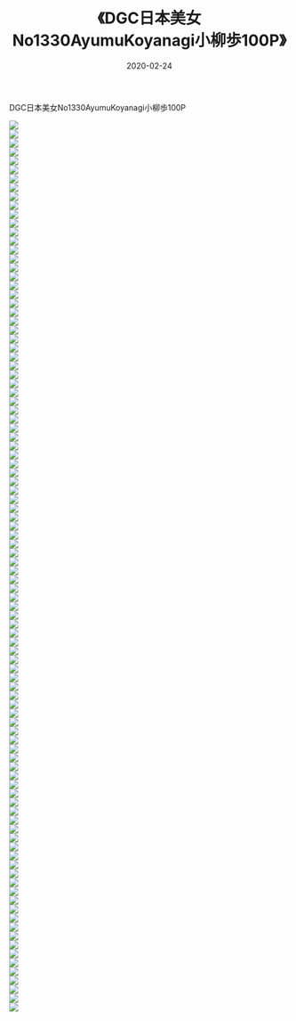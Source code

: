 ﻿---
layout: post
title:  《DGC日本美女No1330AyumuKoyanagi小柳歩100P》
date:   2020-02-24
img: http://pic.660000.xyz/1:/性感/2020/DGC日本美女No1330AyumuKoyanagi小柳歩100P/000.jpg
categories: [美女, 清纯, 唯美]
---

DGC日本美女No1330AyumuKoyanagi小柳歩100P

  ![](http://pic.660000.xyz/1:/性感/2020/DGC日本美女No1330AyumuKoyanagi小柳歩100P/001.jpg) <br> ![](http://pic.660000.xyz/1:/性感/2020/DGC日本美女No1330AyumuKoyanagi小柳歩100P/002.jpg) <br> ![](http://pic.660000.xyz/1:/性感/2020/DGC日本美女No1330AyumuKoyanagi小柳歩100P/003.jpg) <br> ![](http://pic.660000.xyz/1:/性感/2020/DGC日本美女No1330AyumuKoyanagi小柳歩100P/004.jpg) <br> ![](http://pic.660000.xyz/1:/性感/2020/DGC日本美女No1330AyumuKoyanagi小柳歩100P/005.jpg) <br> ![](http://pic.660000.xyz/1:/性感/2020/DGC日本美女No1330AyumuKoyanagi小柳歩100P/006.jpg) <br> ![](http://pic.660000.xyz/1:/性感/2020/DGC日本美女No1330AyumuKoyanagi小柳歩100P/007.jpg) <br> ![](http://pic.660000.xyz/1:/性感/2020/DGC日本美女No1330AyumuKoyanagi小柳歩100P/008.jpg) <br> ![](http://pic.660000.xyz/1:/性感/2020/DGC日本美女No1330AyumuKoyanagi小柳歩100P/009.jpg) <br> ![](http://pic.660000.xyz/1:/性感/2020/DGC日本美女No1330AyumuKoyanagi小柳歩100P/010.jpg) <br> ![](http://pic.660000.xyz/1:/性感/2020/DGC日本美女No1330AyumuKoyanagi小柳歩100P/011.jpg) <br> ![](http://pic.660000.xyz/1:/性感/2020/DGC日本美女No1330AyumuKoyanagi小柳歩100P/012.jpg) <br> ![](http://pic.660000.xyz/1:/性感/2020/DGC日本美女No1330AyumuKoyanagi小柳歩100P/013.jpg) <br> ![](http://pic.660000.xyz/1:/性感/2020/DGC日本美女No1330AyumuKoyanagi小柳歩100P/014.jpg) <br> ![](http://pic.660000.xyz/1:/性感/2020/DGC日本美女No1330AyumuKoyanagi小柳歩100P/015.jpg) <br> ![](http://pic.660000.xyz/1:/性感/2020/DGC日本美女No1330AyumuKoyanagi小柳歩100P/016.jpg) <br> ![](http://pic.660000.xyz/1:/性感/2020/DGC日本美女No1330AyumuKoyanagi小柳歩100P/017.jpg) <br> ![](http://pic.660000.xyz/1:/性感/2020/DGC日本美女No1330AyumuKoyanagi小柳歩100P/018.jpg) <br> ![](http://pic.660000.xyz/1:/性感/2020/DGC日本美女No1330AyumuKoyanagi小柳歩100P/019.jpg) <br> ![](http://pic.660000.xyz/1:/性感/2020/DGC日本美女No1330AyumuKoyanagi小柳歩100P/020.jpg) <br> ![](http://pic.660000.xyz/1:/性感/2020/DGC日本美女No1330AyumuKoyanagi小柳歩100P/021.jpg) <br> ![](http://pic.660000.xyz/1:/性感/2020/DGC日本美女No1330AyumuKoyanagi小柳歩100P/022.jpg) <br> ![](http://pic.660000.xyz/1:/性感/2020/DGC日本美女No1330AyumuKoyanagi小柳歩100P/023.jpg) <br> ![](http://pic.660000.xyz/1:/性感/2020/DGC日本美女No1330AyumuKoyanagi小柳歩100P/024.jpg) <br> ![](http://pic.660000.xyz/1:/性感/2020/DGC日本美女No1330AyumuKoyanagi小柳歩100P/025.jpg) <br> ![](http://pic.660000.xyz/1:/性感/2020/DGC日本美女No1330AyumuKoyanagi小柳歩100P/026.jpg) <br> ![](http://pic.660000.xyz/1:/性感/2020/DGC日本美女No1330AyumuKoyanagi小柳歩100P/027.jpg) <br> ![](http://pic.660000.xyz/1:/性感/2020/DGC日本美女No1330AyumuKoyanagi小柳歩100P/028.jpg) <br> ![](http://pic.660000.xyz/1:/性感/2020/DGC日本美女No1330AyumuKoyanagi小柳歩100P/029.jpg) <br> ![](http://pic.660000.xyz/1:/性感/2020/DGC日本美女No1330AyumuKoyanagi小柳歩100P/030.jpg) <br> ![](http://pic.660000.xyz/1:/性感/2020/DGC日本美女No1330AyumuKoyanagi小柳歩100P/031.jpg) <br> ![](http://pic.660000.xyz/1:/性感/2020/DGC日本美女No1330AyumuKoyanagi小柳歩100P/032.jpg) <br> ![](http://pic.660000.xyz/1:/性感/2020/DGC日本美女No1330AyumuKoyanagi小柳歩100P/033.jpg) <br> ![](http://pic.660000.xyz/1:/性感/2020/DGC日本美女No1330AyumuKoyanagi小柳歩100P/034.jpg) <br> ![](http://pic.660000.xyz/1:/性感/2020/DGC日本美女No1330AyumuKoyanagi小柳歩100P/035.jpg) <br> ![](http://pic.660000.xyz/1:/性感/2020/DGC日本美女No1330AyumuKoyanagi小柳歩100P/036.jpg) <br> ![](http://pic.660000.xyz/1:/性感/2020/DGC日本美女No1330AyumuKoyanagi小柳歩100P/037.jpg) <br> ![](http://pic.660000.xyz/1:/性感/2020/DGC日本美女No1330AyumuKoyanagi小柳歩100P/038.jpg) <br> ![](http://pic.660000.xyz/1:/性感/2020/DGC日本美女No1330AyumuKoyanagi小柳歩100P/039.jpg) <br> ![](http://pic.660000.xyz/1:/性感/2020/DGC日本美女No1330AyumuKoyanagi小柳歩100P/040.jpg) <br> ![](http://pic.660000.xyz/1:/性感/2020/DGC日本美女No1330AyumuKoyanagi小柳歩100P/041.jpg) <br> ![](http://pic.660000.xyz/1:/性感/2020/DGC日本美女No1330AyumuKoyanagi小柳歩100P/042.jpg) <br> ![](http://pic.660000.xyz/1:/性感/2020/DGC日本美女No1330AyumuKoyanagi小柳歩100P/043.jpg) <br> ![](http://pic.660000.xyz/1:/性感/2020/DGC日本美女No1330AyumuKoyanagi小柳歩100P/044.jpg) <br> ![](http://pic.660000.xyz/1:/性感/2020/DGC日本美女No1330AyumuKoyanagi小柳歩100P/045.jpg) <br> ![](http://pic.660000.xyz/1:/性感/2020/DGC日本美女No1330AyumuKoyanagi小柳歩100P/046.jpg) <br> ![](http://pic.660000.xyz/1:/性感/2020/DGC日本美女No1330AyumuKoyanagi小柳歩100P/047.jpg) <br> ![](http://pic.660000.xyz/1:/性感/2020/DGC日本美女No1330AyumuKoyanagi小柳歩100P/048.jpg) <br> ![](http://pic.660000.xyz/1:/性感/2020/DGC日本美女No1330AyumuKoyanagi小柳歩100P/049.jpg) <br> ![](http://pic.660000.xyz/1:/性感/2020/DGC日本美女No1330AyumuKoyanagi小柳歩100P/050.jpg) <br> ![](http://pic.660000.xyz/1:/性感/2020/DGC日本美女No1330AyumuKoyanagi小柳歩100P/051.jpg) <br> ![](http://pic.660000.xyz/1:/性感/2020/DGC日本美女No1330AyumuKoyanagi小柳歩100P/052.jpg) <br> ![](http://pic.660000.xyz/1:/性感/2020/DGC日本美女No1330AyumuKoyanagi小柳歩100P/053.jpg) <br> ![](http://pic.660000.xyz/1:/性感/2020/DGC日本美女No1330AyumuKoyanagi小柳歩100P/054.jpg) <br> ![](http://pic.660000.xyz/1:/性感/2020/DGC日本美女No1330AyumuKoyanagi小柳歩100P/055.jpg) <br> ![](http://pic.660000.xyz/1:/性感/2020/DGC日本美女No1330AyumuKoyanagi小柳歩100P/056.jpg) <br> ![](http://pic.660000.xyz/1:/性感/2020/DGC日本美女No1330AyumuKoyanagi小柳歩100P/057.jpg) <br> ![](http://pic.660000.xyz/1:/性感/2020/DGC日本美女No1330AyumuKoyanagi小柳歩100P/058.jpg) <br> ![](http://pic.660000.xyz/1:/性感/2020/DGC日本美女No1330AyumuKoyanagi小柳歩100P/059.jpg) <br> ![](http://pic.660000.xyz/1:/性感/2020/DGC日本美女No1330AyumuKoyanagi小柳歩100P/060.jpg) <br> ![](http://pic.660000.xyz/1:/性感/2020/DGC日本美女No1330AyumuKoyanagi小柳歩100P/061.jpg) <br> ![](http://pic.660000.xyz/1:/性感/2020/DGC日本美女No1330AyumuKoyanagi小柳歩100P/062.jpg) <br> ![](http://pic.660000.xyz/1:/性感/2020/DGC日本美女No1330AyumuKoyanagi小柳歩100P/063.jpg) <br> ![](http://pic.660000.xyz/1:/性感/2020/DGC日本美女No1330AyumuKoyanagi小柳歩100P/064.jpg) <br> ![](http://pic.660000.xyz/1:/性感/2020/DGC日本美女No1330AyumuKoyanagi小柳歩100P/065.jpg) <br> ![](http://pic.660000.xyz/1:/性感/2020/DGC日本美女No1330AyumuKoyanagi小柳歩100P/066.jpg) <br> ![](http://pic.660000.xyz/1:/性感/2020/DGC日本美女No1330AyumuKoyanagi小柳歩100P/067.jpg) <br> ![](http://pic.660000.xyz/1:/性感/2020/DGC日本美女No1330AyumuKoyanagi小柳歩100P/068.jpg) <br> ![](http://pic.660000.xyz/1:/性感/2020/DGC日本美女No1330AyumuKoyanagi小柳歩100P/069.jpg) <br> ![](http://pic.660000.xyz/1:/性感/2020/DGC日本美女No1330AyumuKoyanagi小柳歩100P/070.jpg) <br> ![](http://pic.660000.xyz/1:/性感/2020/DGC日本美女No1330AyumuKoyanagi小柳歩100P/071.jpg) <br> ![](http://pic.660000.xyz/1:/性感/2020/DGC日本美女No1330AyumuKoyanagi小柳歩100P/072.jpg) <br> ![](http://pic.660000.xyz/1:/性感/2020/DGC日本美女No1330AyumuKoyanagi小柳歩100P/073.jpg) <br> ![](http://pic.660000.xyz/1:/性感/2020/DGC日本美女No1330AyumuKoyanagi小柳歩100P/074.jpg) <br> ![](http://pic.660000.xyz/1:/性感/2020/DGC日本美女No1330AyumuKoyanagi小柳歩100P/075.jpg) <br> ![](http://pic.660000.xyz/1:/性感/2020/DGC日本美女No1330AyumuKoyanagi小柳歩100P/076.jpg) <br> ![](http://pic.660000.xyz/1:/性感/2020/DGC日本美女No1330AyumuKoyanagi小柳歩100P/077.jpg) <br> ![](http://pic.660000.xyz/1:/性感/2020/DGC日本美女No1330AyumuKoyanagi小柳歩100P/078.jpg) <br> ![](http://pic.660000.xyz/1:/性感/2020/DGC日本美女No1330AyumuKoyanagi小柳歩100P/079.jpg) <br> ![](http://pic.660000.xyz/1:/性感/2020/DGC日本美女No1330AyumuKoyanagi小柳歩100P/080.jpg) <br> ![](http://pic.660000.xyz/1:/性感/2020/DGC日本美女No1330AyumuKoyanagi小柳歩100P/081.jpg) <br> ![](http://pic.660000.xyz/1:/性感/2020/DGC日本美女No1330AyumuKoyanagi小柳歩100P/082.jpg) <br> ![](http://pic.660000.xyz/1:/性感/2020/DGC日本美女No1330AyumuKoyanagi小柳歩100P/083.jpg) <br> ![](http://pic.660000.xyz/1:/性感/2020/DGC日本美女No1330AyumuKoyanagi小柳歩100P/084.jpg) <br> ![](http://pic.660000.xyz/1:/性感/2020/DGC日本美女No1330AyumuKoyanagi小柳歩100P/085.jpg) <br> ![](http://pic.660000.xyz/1:/性感/2020/DGC日本美女No1330AyumuKoyanagi小柳歩100P/086.jpg) <br> ![](http://pic.660000.xyz/1:/性感/2020/DGC日本美女No1330AyumuKoyanagi小柳歩100P/087.jpg) <br> ![](http://pic.660000.xyz/1:/性感/2020/DGC日本美女No1330AyumuKoyanagi小柳歩100P/088.jpg) <br> ![](http://pic.660000.xyz/1:/性感/2020/DGC日本美女No1330AyumuKoyanagi小柳歩100P/089.jpg) <br> ![](http://pic.660000.xyz/1:/性感/2020/DGC日本美女No1330AyumuKoyanagi小柳歩100P/090.jpg) <br> ![](http://pic.660000.xyz/1:/性感/2020/DGC日本美女No1330AyumuKoyanagi小柳歩100P/091.jpg) <br> ![](http://pic.660000.xyz/1:/性感/2020/DGC日本美女No1330AyumuKoyanagi小柳歩100P/092.jpg) <br> ![](http://pic.660000.xyz/1:/性感/2020/DGC日本美女No1330AyumuKoyanagi小柳歩100P/093.jpg) <br> ![](http://pic.660000.xyz/1:/性感/2020/DGC日本美女No1330AyumuKoyanagi小柳歩100P/094.jpg) <br> ![](http://pic.660000.xyz/1:/性感/2020/DGC日本美女No1330AyumuKoyanagi小柳歩100P/095.jpg) <br> ![](http://pic.660000.xyz/1:/性感/2020/DGC日本美女No1330AyumuKoyanagi小柳歩100P/096.jpg) <br> ![](http://pic.660000.xyz/1:/性感/2020/DGC日本美女No1330AyumuKoyanagi小柳歩100P/097.jpg) <br> ![](http://pic.660000.xyz/1:/性感/2020/DGC日本美女No1330AyumuKoyanagi小柳歩100P/098.jpg) <br> ![](http://pic.660000.xyz/1:/性感/2020/DGC日本美女No1330AyumuKoyanagi小柳歩100P/099.jpg) <br> ![](http://pic.660000.xyz/1:/性感/2020/DGC日本美女No1330AyumuKoyanagi小柳歩100P/100.jpg) <br>